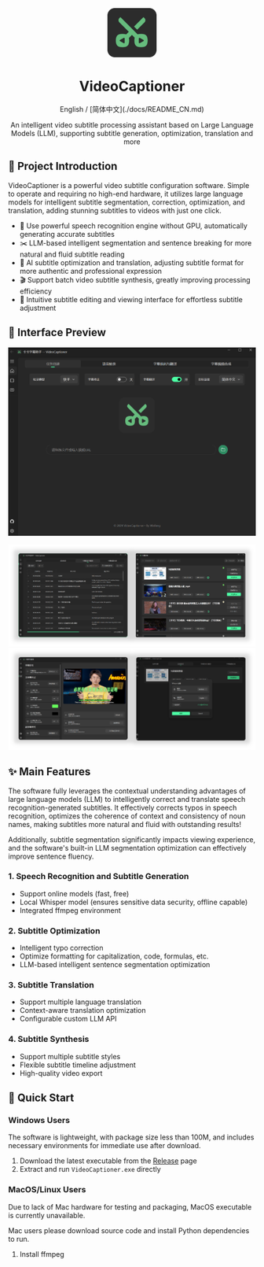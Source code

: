 <div align="center">
  <img src="./docs/images/logo.png"alt="VideoCaptioner Logo" width="100">
  <h1>VideoCaptioner</h1>
  English / [简体中文](./docs/README_CN.md)
  
  <p>An intelligent video subtitle processing assistant based on Large Language Models (LLM), supporting subtitle generation, optimization, translation and more</p>
</div>

## 📖 Project Introduction

VideoCaptioner is a powerful video subtitle configuration software. Simple to operate and requiring no high-end hardware, it utilizes large language models for intelligent subtitle segmentation, correction, optimization, and translation, adding stunning subtitles to videos with just one click.

- 🎯 Use powerful speech recognition engine without GPU, automatically generating accurate subtitles
- ✂️ LLM-based intelligent segmentation and sentence breaking for more natural and fluid subtitle reading
- 🔄 AI subtitle optimization and translation, adjusting subtitle format for more authentic and professional expression
- 🎬 Support batch video subtitle synthesis, greatly improving processing efficiency
- 📝 Intuitive subtitle editing and viewing interface for effortless subtitle adjustment

## 📸 Interface Preview

![Software Interface Preview](./docs/images/main.png)

![Page Preview](./docs/images/preview1.png)
![Page Preview](./docs/images/preview2.png)

## ✨ Main Features

The software fully leverages the contextual understanding advantages of large language models (LLM) to intelligently correct and translate speech recognition-generated subtitles. It effectively corrects typos in speech recognition, optimizes the coherence of context and consistency of noun names, making subtitles more natural and fluid with outstanding results!

Additionally, subtitle segmentation significantly impacts viewing experience, and the software's built-in LLM segmentation optimization can effectively improve sentence fluency.

### 1. Speech Recognition and Subtitle Generation
- Support online models (fast, free)
- Local Whisper model (ensures sensitive data security, offline capable)
- Integrated ffmpeg environment

### 2. Subtitle Optimization
- Intelligent typo correction
- Optimize formatting for capitalization, code, formulas, etc.
- LLM-based intelligent sentence segmentation optimization

### 3. Subtitle Translation
- Support multiple language translation
- Context-aware translation optimization
- Configurable custom LLM API

### 4. Subtitle Synthesis
- Support multiple subtitle styles
- Flexible subtitle timeline adjustment
- High-quality video export

## 🚀 Quick Start

### Windows Users

The software is lightweight, with package size less than 100M, and includes necessary environments for immediate use after download.

1. Download the latest executable from the [Release](https://github.com/WEIFENG2333/VideoCaptioner/releases) page
2. Extract and run `VideoCaptioner.exe` directly

### MacOS/Linux Users

Due to lack of Mac hardware for testing and packaging, MacOS executable is currently unavailable.

Mac users please download source code and install Python dependencies to run.

1. Install ffmpeg